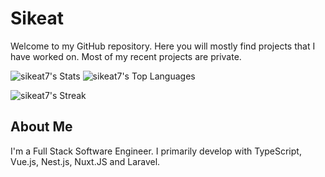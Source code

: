 # Sikeat

Welcome to my GitHub repository. Here you will mostly find projects that I have worked on. Most of my recent projects are private.

![sikeat7's Stats](https://github-readme-stats.vercel.app/api?username=sikeat7&theme=vue-dark&show_icons=true&hide_border=true&count_private=true) ![sikeat7's Top Languages](https://github-readme-stats.vercel.app/api/top-langs/?username=sikeat7&theme=vue-dark&show_icons=true&hide_border=true&layout=compact)

![sikeat7's Streak](https://github-readme-streak-stats.herokuapp.com/?user=sikeat7&theme=vue-dark&hide_border=true)

## About Me

I'm a Full Stack Software Engineer. I primarily develop with TypeScript, Vue.js, Nest.js, Nuxt.JS and Laravel. 
